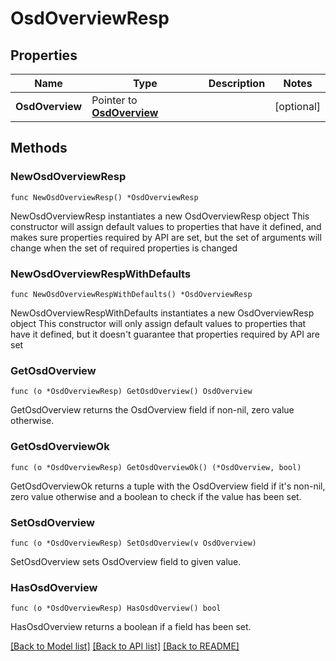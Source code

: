 # OsdOverviewResp

## Properties

Name | Type | Description | Notes
------------ | ------------- | ------------- | -------------
**OsdOverview** | Pointer to [**OsdOverview**](OsdOverview.md) |  | [optional] 

## Methods

### NewOsdOverviewResp

`func NewOsdOverviewResp() *OsdOverviewResp`

NewOsdOverviewResp instantiates a new OsdOverviewResp object
This constructor will assign default values to properties that have it defined,
and makes sure properties required by API are set, but the set of arguments
will change when the set of required properties is changed

### NewOsdOverviewRespWithDefaults

`func NewOsdOverviewRespWithDefaults() *OsdOverviewResp`

NewOsdOverviewRespWithDefaults instantiates a new OsdOverviewResp object
This constructor will only assign default values to properties that have it defined,
but it doesn't guarantee that properties required by API are set

### GetOsdOverview

`func (o *OsdOverviewResp) GetOsdOverview() OsdOverview`

GetOsdOverview returns the OsdOverview field if non-nil, zero value otherwise.

### GetOsdOverviewOk

`func (o *OsdOverviewResp) GetOsdOverviewOk() (*OsdOverview, bool)`

GetOsdOverviewOk returns a tuple with the OsdOverview field if it's non-nil, zero value otherwise
and a boolean to check if the value has been set.

### SetOsdOverview

`func (o *OsdOverviewResp) SetOsdOverview(v OsdOverview)`

SetOsdOverview sets OsdOverview field to given value.

### HasOsdOverview

`func (o *OsdOverviewResp) HasOsdOverview() bool`

HasOsdOverview returns a boolean if a field has been set.


[[Back to Model list]](../README.md#documentation-for-models) [[Back to API list]](../README.md#documentation-for-api-endpoints) [[Back to README]](../README.md)


